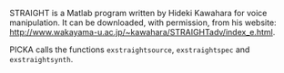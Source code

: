 STRAIGHT is a Matlab program written by Hideki Kawahara for voice manipulation. It can be downloaded, with permission, from his website: http://www.wakayama-u.ac.jp/~kawahara/STRAIGHTadv/index_e.html.

PICKA calls the functions `exstraightsource`, `exstraightspec` and `exstraightsynth`.

